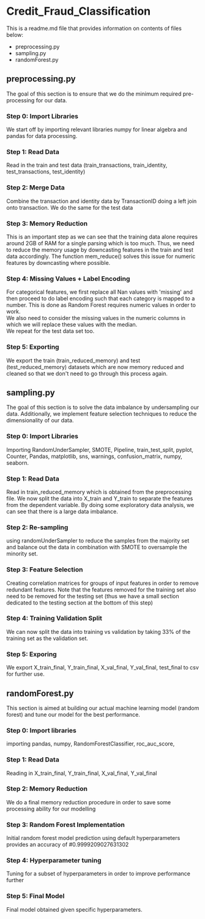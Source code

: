 # Credit_Fraud_Classification 
This is a readme.md file that provides information on contents of files below:
- preprocessing.py
- sampling.py
- randomForest.py

## preprocessing.py
The goal of this section is to ensure that we do the minimum required pre-processing for our data.

### Step 0: Import Libraries
We start off by importing relevant libraries numpy for linear algebra and pandas for data processing. 

### Step 1: Read Data
Read in the train and test data (train_transactions, train_identity, test_transactions, test_identity)

### Step 2: Merge Data
Combine the transaction and identity data by TransactionID doing a left join onto transaction. We do the same for the test data 

### Step 3: Memory Reduction
This is an important step as we can see that the training data alone requires around 2GB of RAM for a single parsing which is too much. Thus, we need to reduce the memory usage by downcasting features in the train and test data accordingly. The function mem_reduce() solves this issue for numeric features by downcasting where possible. 

### Step 4: Missing Values + Label Encoding
For categorical features, we first replace all Nan values with 'missing' and then proceed to do label encoding such that each category is mapped to a number. This is done as Random Forest requires numeric values in order to work.\
We also need to consider the missing values in the numeric columns in which we will replace these values with the median.\
We repeat for the test data set too. 

### Step 5: Exporting
We export the train (train_reduced_memory) and test (test_reduced_memory) datasets which are now memory reduced and cleaned so that we don't need to go through this process again. 


## sampling.py 
The goal of this section is to solve the data imbalance by undersampling our data. Additionally, we implement feature selection techniques to reduce the dimensionality of our data. 

### Step 0: Import Libraries 
Importing RandomUnderSampler, SMOTE, Pipeline, train_test_split, pyplot, Counter, Pandas, matplotlib, sns, warnings, confusion_matrix, numpy, seaborn. 

### Step 1: Read Data 
Read in train_reduced_memory which is obtained from the preprocessing file. We now split the data into X_train and Y_train to separate the features from the dependent variable. By doing some exploratory data analysis, we can see that there is a large data imbalance. 

### Step 2: Re-sampling 
using randomUnderSampler to reduce the samples from the majority set and balance out the data in combination with SMOTE to oversample the minority set. 

### Step 3: Feature Selection 
Creating correlation matrices for groups of input features in order to remove redundant features. Note that the features removed for the training set also need to be removed for the testing set (thus we have a small section dedicated to the testing section at the bottom of this step)

### Step 4: Training Validation Split
We can now split the data into training vs validation by taking 33% of the training set as the validation set. 

### Step 5: Exporing 
We export X_train_final, Y_train_final, X_val_final, Y_val_final, test_final to csv for further use. 


## randomForest.py 
This section is aimed at building our actual machine learning model (random forest) and tune our model for the best performance. 

### Step 0: Import libraries 
importing pandas, numpy, RandomForestClassifier, roc_auc_score, 

### Step 1: Read Data
Reading in X_train_final, Y_train_final, X_val_final, Y_val_final

### Step 2: Memory Reduction 
We do a final memory reduction procedure in order to save some processing ability for our modelling 

### Step 3: Random Forest Implementation 
Initial random forest model prediction using default hyperparameters provides an accuracy of #0.9999209027631302

### Step 4: Hyperparameter tuning 
Tuning for a subset of hyperparameters in order to improve performance further 

### Step 5: Final Model 
Final model obtained given specific hyperparameters. 
